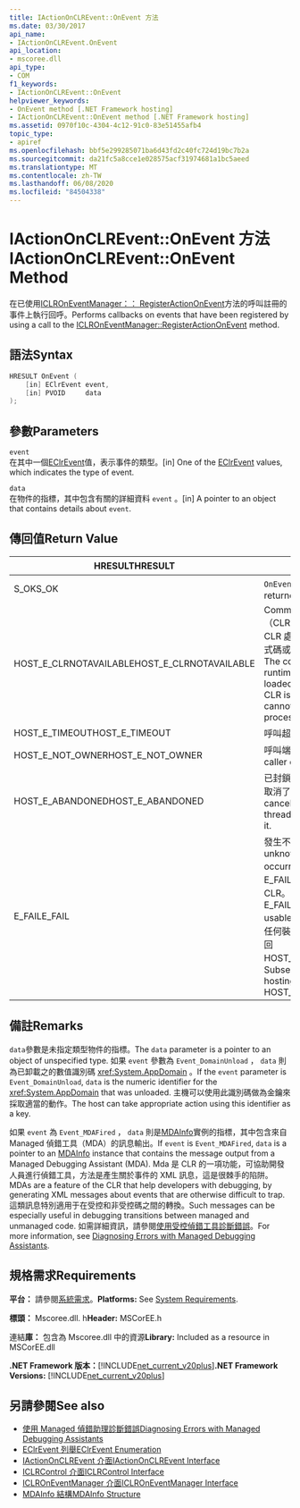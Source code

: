 ```yaml
---
title: IActionOnCLREvent::OnEvent 方法
ms.date: 03/30/2017
api_name:
- IActionOnCLREvent.OnEvent
api_location:
- mscoree.dll
api_type:
- COM
f1_keywords:
- IActionOnCLREvent::OnEvent
helpviewer_keywords:
- OnEvent method [.NET Framework hosting]
- IActionOnCLREvent::OnEvent method [.NET Framework hosting]
ms.assetid: 0970f10c-4304-4c12-91c0-83e51455afb4
topic_type:
- apiref
ms.openlocfilehash: bbf5e299285071ba6d43fd2c40fc724d19bc7b2a
ms.sourcegitcommit: da21fc5a8cce1e028575acf31974681a1bc5aeed
ms.translationtype: MT
ms.contentlocale: zh-TW
ms.lasthandoff: 06/08/2020
ms.locfileid: "84504338"
---
```

# <a name="iactiononclreventonevent-method"></a><span data-ttu-id="574ca-102">IActionOnCLREvent::OnEvent 方法</span><span class="sxs-lookup"><span data-stu-id="574ca-102">IActionOnCLREvent::OnEvent Method</span></span>
<span data-ttu-id="574ca-103">在已使用[ICLROnEventManager：： RegisterActionOnEvent](iclroneventmanager-registeractiononevent-method.md)方法的呼叫註冊的事件上執行回呼。</span><span class="sxs-lookup"><span data-stu-id="574ca-103">Performs callbacks on events that have been registered by using a call to the [ICLROnEventManager::RegisterActionOnEvent](iclroneventmanager-registeractiononevent-method.md) method.</span></span>  
  
## <a name="syntax"></a><span data-ttu-id="574ca-104">語法</span><span class="sxs-lookup"><span data-stu-id="574ca-104">Syntax</span></span>  
  
```cpp  
HRESULT OnEvent (  
    [in] EClrEvent event,  
    [in] PVOID     data  
);  
```  
  
## <a name="parameters"></a><span data-ttu-id="574ca-105">參數</span><span class="sxs-lookup"><span data-stu-id="574ca-105">Parameters</span></span>  
 `event`  
 <span data-ttu-id="574ca-106">在其中一個[EClrEvent](eclrevent-enumeration.md)值，表示事件的類型。</span><span class="sxs-lookup"><span data-stu-id="574ca-106">[in] One of the [EClrEvent](eclrevent-enumeration.md) values, which indicates the type of event.</span></span>  
  
 `data`  
 <span data-ttu-id="574ca-107">在物件的指標，其中包含有關的詳細資料 `event` 。</span><span class="sxs-lookup"><span data-stu-id="574ca-107">[in] A pointer to an object that contains details about `event`.</span></span>  
  
## <a name="return-value"></a><span data-ttu-id="574ca-108">傳回值</span><span class="sxs-lookup"><span data-stu-id="574ca-108">Return Value</span></span>  
  
|<span data-ttu-id="574ca-109">HRESULT</span><span class="sxs-lookup"><span data-stu-id="574ca-109">HRESULT</span></span>|<span data-ttu-id="574ca-110">說明</span><span class="sxs-lookup"><span data-stu-id="574ca-110">Description</span></span>|  
|-------------|-----------------|  
|<span data-ttu-id="574ca-111">S_OK</span><span class="sxs-lookup"><span data-stu-id="574ca-111">S_OK</span></span>|<span data-ttu-id="574ca-112">`OnEvent`已成功傳回。</span><span class="sxs-lookup"><span data-stu-id="574ca-112">`OnEvent` returned successfully.</span></span>|  
|<span data-ttu-id="574ca-113">HOST_E_CLRNOTAVAILABLE</span><span class="sxs-lookup"><span data-stu-id="574ca-113">HOST_E_CLRNOTAVAILABLE</span></span>|<span data-ttu-id="574ca-114">Common language runtime （CLR）尚未載入進程中，或 CLR 處於無法執行 managed 程式碼或成功處理呼叫的狀態。</span><span class="sxs-lookup"><span data-stu-id="574ca-114">The common language runtime (CLR) has not been loaded into a process, or the CLR is in a state in which it cannot run managed code or process the call successfully.</span></span>|  
|<span data-ttu-id="574ca-115">HOST_E_TIMEOUT</span><span class="sxs-lookup"><span data-stu-id="574ca-115">HOST_E_TIMEOUT</span></span>|<span data-ttu-id="574ca-116">呼叫超時。</span><span class="sxs-lookup"><span data-stu-id="574ca-116">The call timed out.</span></span>|  
|<span data-ttu-id="574ca-117">HOST_E_NOT_OWNER</span><span class="sxs-lookup"><span data-stu-id="574ca-117">HOST_E_NOT_OWNER</span></span>|<span data-ttu-id="574ca-118">呼叫端沒有擁有鎖定。</span><span class="sxs-lookup"><span data-stu-id="574ca-118">The caller does not own the lock.</span></span>|  
|<span data-ttu-id="574ca-119">HOST_E_ABANDONED</span><span class="sxs-lookup"><span data-stu-id="574ca-119">HOST_E_ABANDONED</span></span>|<span data-ttu-id="574ca-120">已封鎖的執行緒或光纖在等候時取消了事件。</span><span class="sxs-lookup"><span data-stu-id="574ca-120">An event was cancelled while a blocked thread or fiber was waiting on it.</span></span>|  
|<span data-ttu-id="574ca-121">E_FAIL</span><span class="sxs-lookup"><span data-stu-id="574ca-121">E_FAIL</span></span>|<span data-ttu-id="574ca-122">發生不明的嚴重失敗。</span><span class="sxs-lookup"><span data-stu-id="574ca-122">An unknown catastrophic failure occurred.</span></span> <span data-ttu-id="574ca-123">如果方法傳回 E_FAIL，就無法在進程內使用 CLR。</span><span class="sxs-lookup"><span data-stu-id="574ca-123">If a method returns E_FAIL, the CLR is no longer usable within the process.</span></span> <span data-ttu-id="574ca-124">對任何裝載方法的後續呼叫都會傳回 HOST_E_CLRNOTAVAILABLE。</span><span class="sxs-lookup"><span data-stu-id="574ca-124">Subsequent calls to any hosting method return HOST_E_CLRNOTAVAILABLE.</span></span>|  
  
## <a name="remarks"></a><span data-ttu-id="574ca-125">備註</span><span class="sxs-lookup"><span data-stu-id="574ca-125">Remarks</span></span>  
 <span data-ttu-id="574ca-126">`data`參數是未指定類型物件的指標。</span><span class="sxs-lookup"><span data-stu-id="574ca-126">The `data` parameter is a pointer to an object of unspecified type.</span></span> <span data-ttu-id="574ca-127">如果 `event` 參數為 `Event_DomainUnload` ， `data` 則為已卸載之的數值識別碼 <xref:System.AppDomain> 。</span><span class="sxs-lookup"><span data-stu-id="574ca-127">If the `event` parameter is `Event_DomainUnload`, `data` is the numeric identifier for the <xref:System.AppDomain> that was unloaded.</span></span> <span data-ttu-id="574ca-128">主機可以使用此識別碼做為金鑰來採取適當的動作。</span><span class="sxs-lookup"><span data-stu-id="574ca-128">The host can take appropriate action using this identifier as a key.</span></span>  
  
 <span data-ttu-id="574ca-129">如果 `event` 為 `Event_MDAFired` ， `data` 則是[MDAInfo](mdainfo-structure.md)實例的指標，其中包含來自 Managed 偵錯工具（MDA）的訊息輸出。</span><span class="sxs-lookup"><span data-stu-id="574ca-129">If `event` is `Event_MDAFired`, `data` is a pointer to an [MDAInfo](mdainfo-structure.md) instance that contains the message output from a Managed Debugging Assistant (MDA).</span></span> <span data-ttu-id="574ca-130">Mda 是 CLR 的一項功能，可協助開發人員進行偵錯工具，方法是產生關於事件的 XML 訊息，這是很棘手的陷阱。</span><span class="sxs-lookup"><span data-stu-id="574ca-130">MDAs are a feature of the CLR that help developers with debugging, by generating XML messages about events that are otherwise difficult to trap.</span></span> <span data-ttu-id="574ca-131">這類訊息特別適用于在受控和非受控碼之間的轉換。</span><span class="sxs-lookup"><span data-stu-id="574ca-131">Such messages can be especially useful in debugging transitions between managed and unmanaged code.</span></span> <span data-ttu-id="574ca-132">如需詳細資訊，請參閱[使用受控偵錯工具診斷錯誤](../../debug-trace-profile/diagnosing-errors-with-managed-debugging-assistants.md)。</span><span class="sxs-lookup"><span data-stu-id="574ca-132">For more information, see [Diagnosing Errors with Managed Debugging Assistants](../../debug-trace-profile/diagnosing-errors-with-managed-debugging-assistants.md).</span></span>  
  
## <a name="requirements"></a><span data-ttu-id="574ca-133">規格需求</span><span class="sxs-lookup"><span data-stu-id="574ca-133">Requirements</span></span>  
 <span data-ttu-id="574ca-134">**平台：** 請參閱[系統需求](../../get-started/system-requirements.md)。</span><span class="sxs-lookup"><span data-stu-id="574ca-134">**Platforms:** See [System Requirements](../../get-started/system-requirements.md).</span></span>  
  
 <span data-ttu-id="574ca-135">**標頭：** Mscoree.dll. h</span><span class="sxs-lookup"><span data-stu-id="574ca-135">**Header:** MSCorEE.h</span></span>  
  
 <span data-ttu-id="574ca-136">連結**庫：** 包含為 Mscoree.dll 中的資源</span><span class="sxs-lookup"><span data-stu-id="574ca-136">**Library:** Included as a resource in MSCorEE.dll</span></span>  
  
 <span data-ttu-id="574ca-137">**.NET Framework 版本：**[!INCLUDE[net_current_v20plus](../../../../includes/net-current-v20plus-md.md)]</span><span class="sxs-lookup"><span data-stu-id="574ca-137">**.NET Framework Versions:** [!INCLUDE[net_current_v20plus](../../../../includes/net-current-v20plus-md.md)]</span></span>  
  
## <a name="see-also"></a><span data-ttu-id="574ca-138">另請參閱</span><span class="sxs-lookup"><span data-stu-id="574ca-138">See also</span></span>

- [<span data-ttu-id="574ca-139">使用 Managed 偵錯助理診斷錯誤</span><span class="sxs-lookup"><span data-stu-id="574ca-139">Diagnosing Errors with Managed Debugging Assistants</span></span>](../../debug-trace-profile/diagnosing-errors-with-managed-debugging-assistants.md)
- [<span data-ttu-id="574ca-140">EClrEvent 列舉</span><span class="sxs-lookup"><span data-stu-id="574ca-140">EClrEvent Enumeration</span></span>](eclrevent-enumeration.md)
- [<span data-ttu-id="574ca-141">IActionOnCLREvent 介面</span><span class="sxs-lookup"><span data-stu-id="574ca-141">IActionOnCLREvent Interface</span></span>](iactiononclrevent-interface.md)
- [<span data-ttu-id="574ca-142">ICLRControl 介面</span><span class="sxs-lookup"><span data-stu-id="574ca-142">ICLRControl Interface</span></span>](iclrcontrol-interface.md)
- [<span data-ttu-id="574ca-143">ICLROnEventManager 介面</span><span class="sxs-lookup"><span data-stu-id="574ca-143">ICLROnEventManager Interface</span></span>](iclroneventmanager-interface.md)
- [<span data-ttu-id="574ca-144">MDAInfo 結構</span><span class="sxs-lookup"><span data-stu-id="574ca-144">MDAInfo Structure</span></span>](mdainfo-structure.md)
